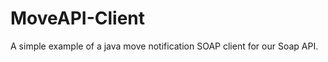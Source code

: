MoveAPI-Client
==============

A simple example of a java move notification SOAP client for our Soap API.
